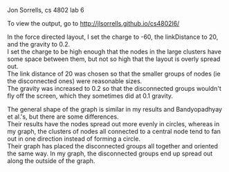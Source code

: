 Jon Sorrells, cs 4802 lab 6  

To view the output, go to http://jlsorrells.github.io/cs4802l6/  

In the force directed layout, I set the charge to -60, the linkDistance to 20, and the gravity to 0.2.  
I set the charge to be high enough that the nodes in the large clusters have some space between them, but not so high that the layout is overly spread out.  
The link distance of 20 was chosen so that the smaller groups of nodes (ie the disconnected ones) were reasonable sizes.  
The gravity was increased to 0.2 so that the disconnected groups wouldn't fly off the screen, which they sometimes did at 0.1 gravity.  

The general shape of the graph is similar in my results and Bandyopadhyay et al.'s, but there are some differences.  
Their results have the nodes spread out more evenly in circles, whereas in my graph, the clusters of nodes all connected to a central node tend to fan out in one direction instead of forming a circle.  
Their graph has placed the disconnected groups all together and oriented the same way.  In my graph, the disconnected groups end up spread out along the outside of the graph.  
